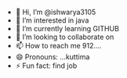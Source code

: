 - 👋 Hi, I’m @ishwarya3105
- 👀 I’m interested in java
- 🌱 I’m currently learning GITHUB
- 💞️ I’m looking to collaborate on 
- 📫 How to reach me 912....
- 😄 Pronouns: ...kuttima
- ⚡ Fun fact: find job

<!---
ishwarya3105/ishwarya3105 is a ✨ special ✨ repository because its `README.md` (this file) appears on your GitHub profile.
You can click the Preview link to take a look at your changes.

i want to become a software engineer

